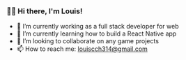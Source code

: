 ### 👋😃 Hi there, I'm Louis!
- 💪 I’m currently working as a full stack developer for web
- 🌱 I’m currently learning how to build a React Native app
- 👯 I’m looking to collaborate on any game projects
- 📫 How to reach me: [louiscch314@gmail.com](louiscch314@gmail.com)
<!--
**LouisDev314/LouisDev314** is a ✨ _special_ ✨ repository because its `README.md` (this file) appears on your GitHub profile.

Here are some ideas to get you started:

- 🔭 I’m currently working on indie game projects
- 🌱 I’m currently learning Unity
- 👯 I’m looking to collaborate on any game projects
- 📫 How to reach me: [louiscch314@gmail.com](louiscch314@gmail.com)
- ⚡ Fun fact: ...
-->
